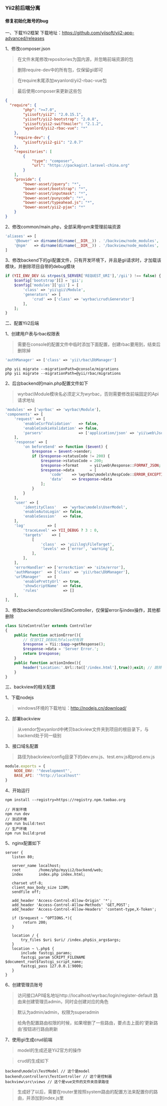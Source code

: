 ### Yii2前后端分离

#### 修复初始化账号的bug

一、下载Yii2框架
下载地址：https://github.com/yiisoft/yii2-app-advanced/releases

1、修改composer.json

> 在文件末尾修改repositories为国内源，并忽略前端资源的包

> 删除require-dev中的所有包，仅保留gii即可

> 在require末尾添加wyanlord/yii2-rbac-vue包

> 最后使用composer来更新这些包

```json
{
  "require": {
        "php": ">=7.0",
        "yiisoft/yii2": "2.0.15.1",
        "yiisoft/yii2-bootstrap": "2.0.8",
        "yiisoft/yii2-swiftmailer": "2.1.2",
        "wyanlord/yii2-rbac-vue": "*"
    },
    "require-dev": {
        "yiisoft/yii2-gii": "2.0.7"
    },
    "repositories": [
        {
            "type": "composer",
            "url": "https://packagist.laravel-china.org"
        }
    ],
    "provide": {
        "bower-asset/jquery": "*",
        "bower-asset/bootstrap": "*",
        "bower-asset/inputmask": "*",
        "bower-asset/punycode": "*",
        "bower-asset/typeahead.js": "*",
        "bower-asset/yii2-pjax": "*"
    }
}
```
2、修改common/main.php，全部采用npm来管理前端资源

```php
'aliases' => [
    '@bower' => dirname(dirname(__DIR__)) . '/backview/node_modules',
    '@npm'   => dirname(dirname(__DIR__)) . '/backview/node_modules',
]
```
3、修改backend下的gii配置文件，只有开发环境下，并且是gii请求时，才加载该模块，并删除项目自带的debug模块
```php
if (YII_ENV_DEV && strpos($_SERVER['REQUEST_URI'],'/gii') !== false) {
    $config['bootstrap'][] = 'gii';
    $config['modules']['gii'] = [
        'class' => 'yii\gii\Module',
        'generators' => [
            'crud' => ['class' => 'wyrbac\crud\Generator']
        ],
    ];
}
```
二、配置Yii2后端

1、创建用户表与rbac权限表
> 需要在console的配置文件中临时添加下面配置，创建rbac要用到，结束后删除掉

```php
'authManager' => ['class' => 'yii\rbac\DbManager']
```

```
php yii migrate --migrationPath=@console/migrations
php yii migrate --migrationPath=@yii/rbac/migrations
```

2、后台backend的main.php配置文件如下
> wyrbac\Module模块名必须定义为wyrbac，否则需要修改前端固定的Api请求地址

```php
'modules' => ['wyrbac' => 'wyrbac\Module'],
'components' => [
    'request' => [
        'enableCsrfValidation'   => false,
        'enableCookieValidation' => false,
        'parsers'                => ['application/json' => 'yii\web\JsonParser'],
    ],
    'response' => [
        'on beforeSend' => function ($event) {
            $response = $event->sender;
            if ($response->statusCode != 200) {
                $response->statusCode = 200;
                $response->format     = yii\web\Response::FORMAT_JSON;
                $response->data       = [
                    'code'    => \wyrbac\models\RespCode::ERROR_EXCEPTION,
                    'data'    => $response->data
                ];
            }
        }
    ],
    'user' => [
        'identityClass'   => 'wyrbac\models\UserModel',
        'enableAutoLogin' => false,
        'enableSession'   => false,
    ],
    'log'          => [
        'traceLevel' => YII_DEBUG ? 3 : 0,
        'targets'    => [
            [
                'class'  => 'yii\log\FileTarget',
                'levels' => ['error', 'warning'],
            ],
        ],
    ],
    'errorHandler' => ['errorAction' => 'site/error'],
    'authManager'  => ['class' => 'yii\rbac\DbManager'],
    'urlManager'   => [
        'enablePrettyUrl' => true,
        'showScriptName'  => false,
        'rules'           => []
    ],
],
```

3、修改backend\controllers\SiteController，仅保留error与index操作，其他都删除

```php
class SiteController extends Controller
{
    public function actionError(){
        // 仅当YII_DEBUG为false时有效
        $response = Yii::$app->getResponse();
        $response->data = 'Server Error.';
        return $response;
    }
    public function actionIndex(){
        header('Location:'.Url::to(['/index.html'],true));exit; // 跳转到前端页面
    }
}

```

三、backview的相关配置

1、下载nodejs
> windows环境的下载地址：http://nodejs.cn/download/

2、部署backview
> 从vendor包wyanlord中拷贝backview文件夹到项目的根目录下，与backend处于同一级别

3、接口域名配置
> 路径为backview/config目录下的dev.env.js、test.env.js和prod.env.js
```js
module.exports = {
    NODE_ENV: '"development"',
    BASE_API: '"http://localhost"'
}
```

4、开始运行
```
npm install --registry=https://registry.npm.taobao.org
```

```
// 开发环境
npm run dev
// 测试环境
npm run build:test
// 生产环境
npm run build:prod
```

5、nginx配置如下

```
server {
   listen 80;

   server_name localhost;
   root        /home/php/myyii2/backend/web;
   index       index.php index.html;
   
   charset utf-8;
   client_max_body_size 128M;
   sendfile off;
   
   add_header 'Access-Control-Allow-Origin' '*';
   add_header 'Access-Control-Allow-Methods' 'GET,POST';
   add_header 'Access-Control-Allow-Headers' 'content-type,X-Token';
   
   if ($request ~ ^OPTIONS.*){
        return 200;
   }

   location / {
       try_files $uri $uri/ /index.php$is_args$args;
   }
   location ~ \.php$ {
       include fastcgi_params;
       fastcgi_param SCRIPT_FILENAME $document_root$fastcgi_script_name;
       fastcgi_pass 127.0.0.1:9000;
   }
}
```

6、创建管理员账号

> 访问接口API域名地址http://localhost/wyrbac/login/register-default 路由来创建管理员admin，同时会创建对应的角色

> 默认为admin/admin，权限为superadmin

> 给角色配置路由权限的时候，如果增删了一些路由，要点击上面的‘更新路由’按钮进行路由刷新

7、使用gii生成crud前端

> model的生成还是Yii2官方的操作

> crud的生成如下

```
backend\models\TestModel // 这个是model
backend\controllers\TestController // 这个是控制器
backview\src\views // 这个是vue文件的文件夹目录路径
```

> 生成好了以后，需要在router里按照system路由的配置方法来配置你的路由，并添加到index.js里


